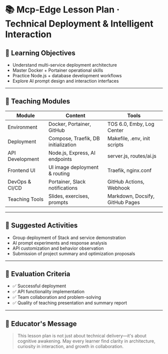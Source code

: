 # 📚 Mcp-Edge Lesson Plan · Technical Deployment & Intelligent Interaction

## 🎯 Learning Objectives

- Understand multi-service deployment architecture
- Master Docker + Portainer operational skills
- Practice Node.js + database development workflows
- Explore AI prompt design and interaction interfaces

---

## 🧩 Teaching Modules

| Module         | Content                             | Tools                          |
|----------------|--------------------------------------|--------------------------------|
| Environment    | Docker, Portainer, GitHub            | TOS 6.0, Emby, Log Center      |
| Deployment     | Compose, Traefik, DB initialization  | Makefile, .env, init scripts   |
| API Development| Node.js, Express, AI endpoints       | server.js, routes/ai.js        |
| Frontend UI    | UI image deployment & routing        | Traefik, nginx.conf            |
| DevOps & CI/CD | Portainer, Slack notifications       | GitHub Actions, Webhook        |
| Teaching Tools | Slides, exercises, prompts           | Markdown, Docsify, GitHub Pages|

---

## 🧪 Suggested Activities

- Group deployment of Stack and service demonstration
- AI prompt experiments and response analysis
- API customization and behavior observation
- Submission of project summary and optimization proposals

---

## 📣 Evaluation Criteria

- ✅ Successful deployment
- ✅ API functionality implementation
- ✅ Team collaboration and problem-solving
- ✅ Quality of teaching presentation and summary report

---

## 🧠 Educator's Message

> This lesson plan is not just about technical delivery—it's about cognitive awakening. May every learner find clarity in architecture, curiosity in interaction, and growth in collaboration.
